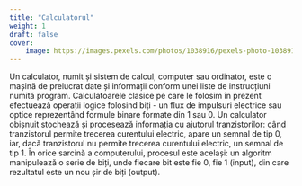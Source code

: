 ```yaml
---
title: "Calculatorul"
weight: 1
draft: false
cover: 
    image: https://images.pexels.com/photos/1038916/pexels-photo-1038916.jpeg?auto=compress&cs=tinysrgb&w=1260&h=750&dpr=1
---
```

Un calculator, numit și sistem de calcul, computer sau ordinator, este o mașină de prelucrat date și informații conform unei liste de instrucțiuni numită program.
Calculatoarele clasice pe care le folosim în prezent efectuează operații logice folosind biți - un flux de impulsuri electrice sau optice reprezentând formule binare formate din 1 sau 0. Un calculator obișnuit stochează și procesează informația cu ajutorul tranzistorilor: când tranzistorul permite trecerea curentului electric, apare un semnal de tip 0, iar, dacă tranzistorul nu permite trecerea curentului electric, un semnal de tip 1. În orice sarcină a computerului, procesul este același: un algoritm manipulează o serie de biți, unde fiecare bit este fie 0, fie 1 (input), din care rezultatul este un nou șir de biți (output). 